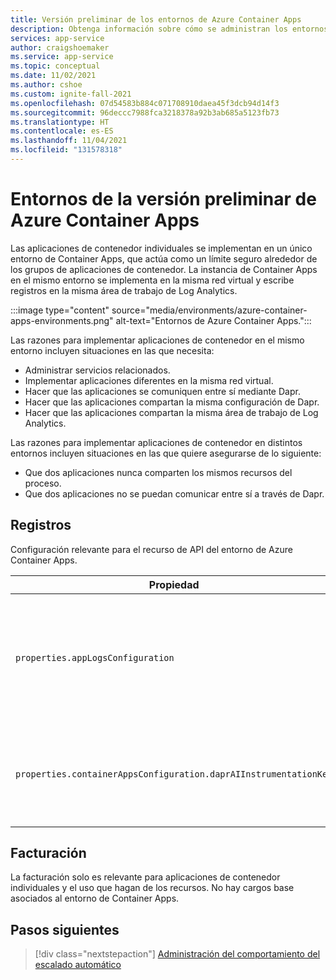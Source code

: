 ```yaml
---
title: Versión preliminar de los entornos de Azure Container Apps
description: Obtenga información sobre cómo se administran los entornos en Azure Container Apps.
services: app-service
author: craigshoemaker
ms.service: app-service
ms.topic: conceptual
ms.date: 11/02/2021
ms.author: cshoe
ms.custom: ignite-fall-2021
ms.openlocfilehash: 07d54583b884c071708910daea45f3dcb94d14f3
ms.sourcegitcommit: 96deccc7988fca3218378a92b3ab685a5123fb73
ms.translationtype: HT
ms.contentlocale: es-ES
ms.lasthandoff: 11/04/2021
ms.locfileid: "131578318"
---
```

# <a name="azure-container-apps-preview-environments"></a>Entornos de la versión preliminar de Azure Container Apps

Las aplicaciones de contenedor individuales se implementan en un único entorno de Container Apps, que actúa como un límite seguro alrededor de los grupos de aplicaciones de contenedor. La instancia de Container Apps en el mismo entorno se implementa en la misma red virtual y escribe registros en la misma área de trabajo de Log Analytics.

:::image type="content" source="media/environments/azure-container-apps-environments.png" alt-text="Entornos de Azure Container Apps.":::

Las razones para implementar aplicaciones de contenedor en el mismo entorno incluyen situaciones en las que necesita:

- Administrar servicios relacionados.
- Implementar aplicaciones diferentes en la misma red virtual.
- Hacer que las aplicaciones se comuniquen entre sí mediante Dapr.
- Hacer que las aplicaciones compartan la misma configuración de Dapr.
- Hacer que las aplicaciones compartan la misma área de trabajo de Log Analytics.

Las razones para implementar aplicaciones de contenedor en distintos entornos incluyen situaciones en las que quiere asegurarse de lo siguiente:

- Que dos aplicaciones nunca comparten los mismos recursos del proceso.
- Que dos aplicaciones no se puedan comunicar entre sí a través de Dapr.

## <a name="logs"></a>Registros

Configuración relevante para el recurso de API del entorno de Azure Container Apps.

| Propiedad | Descripción |
|---|---|
| `properties.appLogsConfiguration` | Se usa para configurar el área de trabajo de Log Analytics donde se publicarán los registros de todas las aplicaciones del entorno. |
| `properties.containerAppsConfiguration.daprAIInstrumentationKey` | Clave de instrumentación de Application Insights proporcionada a Dapr para realizar el seguimiento. |

## <a name="billing"></a>Facturación

La facturación solo es relevante para aplicaciones de contenedor individuales y el uso que hagan de los recursos. No hay cargos base asociados al entorno de Container Apps.

## <a name="next-steps"></a>Pasos siguientes

> [!div class="nextstepaction"]
> [Administración del comportamiento del escalado automático](scale-app.md)